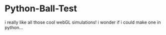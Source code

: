 # Python-Ball-Test
i really like all those cool webGL simulations! i wonder if i could make one in python...
